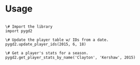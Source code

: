 # Usage

<pre><code>
\# Import the library  
import pygd2

\# Update the player table w/ IDs from a date.  
pygd2.update_player_ids(2015, 6, 18)

\# Get a player's stats for a season.  
pygd2.get_player_stats_by_name('Clayton', 'Kershaw', 2015)
</pre></code>
